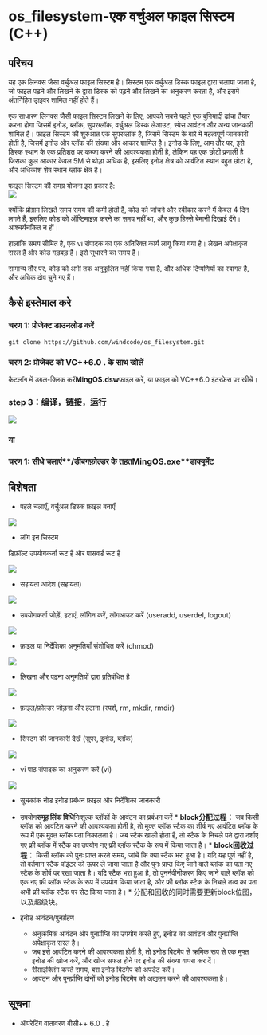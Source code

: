 # os_filesystem-एक वर्चुअल फाइल सिस्टम (C++)

## परिचय

यह एक लिनक्स जैसा वर्चुअल फाइल सिस्टम है। सिस्टम एक वर्चुअल डिस्क फाइल द्वारा चलाया जाता है, जो फाइल पढ़ने और लिखने के द्वारा डिस्क को पढ़ने और लिखने का अनुकरण करता है, और इसमें अंतर्निहित ड्राइवर शामिल नहीं होते हैं।

एक साधारण लिनक्स जैसी फाइल सिस्टम लिखने के लिए, आपको सबसे पहले एक बुनियादी ढांचा तैयार करना होगा जिसमें इनोड, ब्लॉक, सुपरब्लॉक, वर्चुअल डिस्क लेआउट, स्पेस आवंटन और अन्य जानकारी शामिल है। फ़ाइल सिस्टम की शुरुआत एक सुपरब्लॉक है, जिसमें सिस्टम के बारे में महत्वपूर्ण जानकारी होती है, जिसमें इनोड और ब्लॉक की संख्या और आकार शामिल है। इनोड के लिए, आम तौर पर, इसे डिस्क स्थान के एक प्रतिशत पर कब्जा करने की आवश्यकता होती है, लेकिन यह एक छोटी प्रणाली है जिसका कुल आकार केवल 5M से थोड़ा अधिक है, इसलिए इनोड क्षेत्र को आवंटित स्थान बहुत छोटा है, और अधिकांश शेष स्थान ब्लॉक क्षेत्र है।

फाइल सिस्टम की समग्र योजना इस प्रकार है:  
![](./screenshots/00.png)

क्योंकि प्रोग्राम लिखते समय समय की कमी होती है, कोड को जांचने और स्वीकार करने में केवल 4 दिन लगते हैं, इसलिए कोड को ऑप्टिमाइज़ करने का समय नहीं था, और कुछ हिस्से बेमानी दिखाई देंगे। आश्चर्यचकित न हों।

हालांकि समय सीमित है, एक vi संपादक का एक अतिरिक्त कार्य लागू किया गया है। लेखन अपेक्षाकृत सरल है और कोड गड़बड़ है। इसे सुधारने का समय है।

सामान्य तौर पर, कोड को अभी तक अनुकूलित नहीं किया गया है, और अधिक टिप्पणियों का स्वागत है, और अधिक दोष चुने गए हैं।

## कैसे इस्तेमाल करे

### चरण 1: प्रोजेक्ट डाउनलोड करें

`git clone https://github.com/windcode/os_filesystem.git`

### चरण 2: प्रोजेक्ट को VC++6.0 . के साथ खोलें

कैटलॉग में डबल-क्लिक करें**MingOS.dsw**फ़ाइल करें, या फ़ाइल को VC++6.0 इंटरफ़ेस पर खींचें।

### step 3：编译，链接，运行

![](./screenshots/0.png)

### या

### चरण 1: सीधे चलाएं**/डीबग**फ़ोल्डर के तहत**MingOS.exe**डाक्यूमेंट

## विशेषता

-   पहले चलाएँ, वर्चुअल डिस्क फ़ाइल बनाएँ

![](./screenshots/1.png)

-   लॉग इन सिस्टम

डिफ़ॉल्ट उपयोगकर्ता रूट है और पासवर्ड रूट है

![](./screenshots/2.gif)

-   सहायता आदेश (सहायता)

![](./screenshots/3.gif)

-   उपयोगकर्ता जोड़ें, हटाएं, लॉगिन करें, लॉगआउट करें (useradd, userdel, logout)

![](./screenshots/5.gif)

-   फ़ाइल या निर्देशिका अनुमतियाँ संशोधित करें (chmod)

![](./screenshots/6.gif)

-   लिखना और पढ़ना अनुमतियों द्वारा प्रतिबंधित है

![](./screenshots/7.gif)

-   फ़ाइल/फ़ोल्डर जोड़ना और हटाना (स्पर्श, rm, mkdir, rmdir)

![](./screenshots/8.gif)

-   सिस्टम की जानकारी देखें (सुपर, इनोड, ब्लॉक)

![](./screenshots/9.gif)

-   vi पाठ संपादक का अनुकरण करें (vi)

![](./screenshots/4.gif)

-   सूचकांक नोड इनोड प्रबंधन फ़ाइल और निर्देशिका जानकारी

-   उपयोग**समूह लिंक विधि**निःशुल्क ब्लॉकों के आवंटन का प्रबंधन करें
        * **block分配过程：**
    जब किसी ब्लॉक को आवंटित करने की आवश्यकता होती है, तो मुक्त ब्लॉक स्टैक का शीर्ष नए आवंटित ब्लॉक के रूप में एक मुक्त ब्लॉक पता निकालता है।
    जब स्टैक खाली होता है, तो स्टैक के निचले पते द्वारा दर्शाए गए फ्री ब्लॉक में स्टैक का उपयोग नए फ्री ब्लॉक स्टैक के रूप में किया जाता है।
        * **block回收过程：**
    किसी ब्लॉक को पुनः प्राप्त करते समय, जांचें कि क्या स्टैक भरा हुआ है। यदि यह पूर्ण नहीं है, तो वर्तमान स्टैक पॉइंटर को ऊपर ले जाया जाता है और पुनः प्राप्त किए जाने वाले ब्लॉक का पता नए स्टैक के शीर्ष पर रखा जाता है।
    यदि स्टैक भरा हुआ है, तो पुनर्नवीनीकरण किए जाने वाले ब्लॉक को एक नए फ्री ब्लॉक स्टैक के रूप में उपयोग किया जाता है, और फ्री ब्लॉक स्टैक के निचले तत्व का पता अभी फ्री ब्लॉक स्टैक पर सेट किया जाता है।
        * 分配和回收的同时需要更新block位图，以及超级块。

-   इनोड आवंटन/पुनर्ग्रहण
    -   अनुक्रमिक आवंटन और पुनर्प्राप्ति का उपयोग करते हुए, इनोड का आवंटन और पुनर्प्राप्ति अपेक्षाकृत सरल है।
    -   जब इसे आवंटित करने की आवश्यकता होती है, तो इनोड बिटमैप से क्रमिक रूप से एक मुफ्त इनोड की खोज करें, और खोज सफल होने पर इनोड की संख्या वापस कर दें।
    -   रीसाइक्लिंग करते समय, बस इनोड बिटमैप को अपडेट करें।
    -   आवंटन और पुनर्प्राप्ति दोनों को इनोड बिटमैप को अद्यतन करने की आवश्यकता है।

## सूचना

-   ऑपरेटिंग वातावरण वीसी++ 6.0 . है
